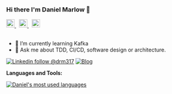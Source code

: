 ### Hi there I'm Daniel Marlow 👋

<a href="https://www.linkedin.com/in/drm317">
  <img alt="Daniel's LinkedIn" width="22px" src="https://cdn.jsdelivr.net/npm/simple-icons@v3/icons/linkedin.svg" />
</a> &nbsp;
<a href="https://stackoverflow.com/users/11037324/daniel-marlow">
  <img alt="Daniel's StackOverflow" width="22px" src="https://cdn.jsdelivr.net/npm/simple-icons@v3/icons/stackoverflow.svg" />
</a> &nbsp;
<a href="https://www.facebook.com/drm317">
  <img alt="Daniel's Facebook" width="22px" src="https://cdn.jsdelivr.net/npm/simple-icons@v3/icons/facebook.svg" />
</a>
<br/>
<br/>

- 🌱 I’m currently learning Kafka
- 💬 Ask me about TDD, CI/CD, software design or architecture.

[![Linkedin follow @drm317](https://img.shields.io/badge/-LinkedIn-blue?style=flat-square&logo=Linkedin&logoColor=white&link=https://www.linkedin.com/in/drm317/)](https://www.linkedin.com/in/drm317/)
[![Blog](https://img.shields.io/badge/dev.to%2Fdrm317-blog-brightgreen)](https://dev.to/drm317)





**Languages and Tools:**  

<a href="https://github.com/drm317">
  <img align="center" src="https://github-readme-stats.vercel.app/api/top-langs/?username=drm317&theme=radical&count_private=true&layout=compact" alt="Daniel's most used languages" />
</a>
